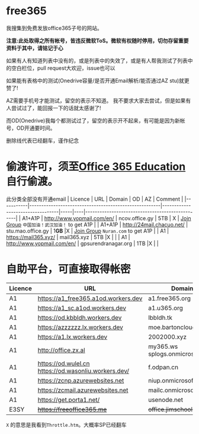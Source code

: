 # free365

我搜集到免费发放office365子号的网站。

**注意:此处取得之所有帐号，皆违反微软ToS。微软有权随时停用，切勿存留重要资料于其中，请铭记于心**

如果有人有知道列表中没有的，或是列表中的失效了，或是有人帮我测试了列表中的空白栏位，pull request大欢迎，issue也可以

如果能有表格中的测试(Onedrive容量/是否开通Email解析/能否通过AZ stu)就更赞了!

AZ需要手机号才能测试，留空的表示不知道。
我不要求大家去尝试，但是如果有人尝试过了，能回报一下的话就太感谢了!

而OD(Onedrive)我每个都测试过了，留空的表示开不起来，有可能是因为新帐号，OD开通要时间。

删除线代表已经翻车，谨作纪念

偷渡许可，须至[Office 365 Education](https://products.office.com/en-us/student?tab=students)自行偷渡。
===
此分类全部没有开通email
| Licence   | URL                                                   | Domain                           | OD  | AZ | Comment                                         |
|-----------|-------------------------------------------------------|----------------------------------|-----|----|-------------------------------------------------|
| A1+A1P    | http://www.yopmail.com/en/                            | ncov.office.gy                   | 5TB | X  | [Join Group](https://account.activedirectory.windowsazure.com/r/#/joinGroups) ```中国加油！武汉加油！``` to get A1P  |
| A1+A1P    | http://24mail.chacuo.net/                             | stu.mao.office.gy                | 1**GB** |X   | [Join Group](https://account.activedirectory.windowsazure.com/r/#/joinGroups) ```Nuran.com``` to get A1P           |
| A1        | https://mail365.xyz/                                  | mail365.xyz                      | 5TB |X   |                                                 |
| A1        | http://www.yopmail.com/en/                            | gpsurendranagar.org              | 1TB |X   |                                                 |


自助平台，可直接取得帐密
===

| Licence           | URL                                                   | Domain                           | OD  | Mail | AZ | Comment                           |
|-------------------|-------------------------------------------------------|----------------------------------|-----|------|----|-----------------------------------|
| A1                | https://a1_free365.a1od.workers.dev                   | a1.free365.org                   | 5TB | X    |    |                                   |
| A1                | https://a1_sc.a1od.workers.dev                        | a1.u365.org                      | 5TB | X    |    |                                   |
| A1                | https://od.kbbldh.workers.dev                         | lbbldh.tk                        | 5TB | X    |    |                                   |
| A1                | https://azzzzzz.lx.workers.dev                        | moe.bartonclough.co.uk           | 1TB | O    | O  |                                   |
| A1                | https://a1.lx.workers.dev                             | 2002000.xyz                      | 5TB | X    | X  |                                   |
| A1                | http://office.zx.al                                   | my365.ws  splogs.onmicrosoft.com | X   | O    |    |                                   |
| A1                | https://od.wulel.cn  https://od.wasonliu.workers.dev/ | f.odpan.cn                       | 5TB | X    |    |                                   |
| A1                | https://zcnp.azurewebsites.net                        | niup.onmicrosoft.com             | X   | O    | X  |                                   |
| A1                | https://zcmail.azurewebsites.net                      | mailc.onmicrosoft.com            | X   | O    | X  |                                   |
| A1                | https://get.porta1.net/                               | usenode.net                      | 1TB | X    |    |                                   |
| E3SY              | ~~https://freeoffice365.me~~                          | ~~office.jimschool.org~~         | 5TB | X    | X  |                                   |

```X``` 的意思是我看到```Throttle.htm```。大概率SP已经翻车

